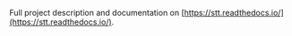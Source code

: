 Full project description and documentation on [https://stt.readthedocs.io/](https://stt.readthedocs.io/).

